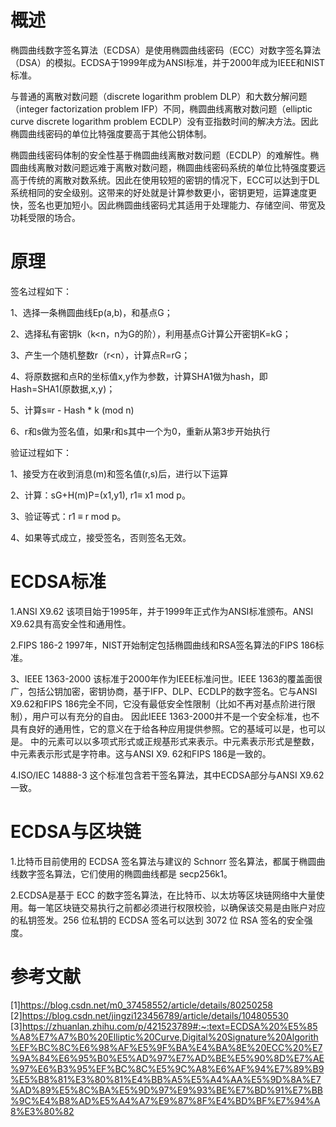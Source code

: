 概述
=

椭圆曲线数字签名算法（ECDSA）是使用椭圆曲线密码（ECC）对数字签名算法（DSA）的模拟。ECDSA于1999年成为ANSI标准，并于2000年成为IEEE和NIST标准。

与普通的离散对数问题（discrete logarithm problem DLP）和大数分解问题（integer factorization problem IFP）不同，椭圆曲线离散对数问题（elliptic curve discrete logarithm problem ECDLP）没有亚指数时间的解决方法。因此椭圆曲线密码的单位比特强度要高于其他公钥体制。

椭圆曲线密码体制的安全性基于椭圆曲线离散对数问题（ECDLP）的难解性。椭圆曲线离散对数问题远难于离散对数问题，椭圆曲线密码系统的单位比特强度要远高于传统的离散对数系统。因此在使用较短的密钥的情况下，ECC可以达到于DL系统相同的安全级别。这带来的好处就是计算参数更小，密钥更短，运算速度更快，签名也更加短小。因此椭圆曲线密码尤其适用于处理能力、存储空间、带宽及功耗受限的场合。

原理
=

签名过程如下：

1、选择一条椭圆曲线Ep(a,b)，和基点G；

2、选择私有密钥k（k<n，n为G的阶），利用基点G计算公开密钥K=kG；

3、产生一个随机整数r（r<n），计算点R=rG；

4、将原数据和点R的坐标值x,y作为参数，计算SHA1做为hash，即Hash=SHA1(原数据,x,y)；

5、计算s≡r - Hash * k (mod n)

6、r和s做为签名值，如果r和s其中一个为0，重新从第3步开始执行

验证过程如下：

1、接受方在收到消息(m)和签名值(r,s)后，进行以下运算

2、计算：sG+H(m)P=(x1,y1), r1≡ x1 mod p。

3、验证等式：r1 ≡ r mod p。

4、如果等式成立，接受签名，否则签名无效。

ECDSA标准
=

1.ANSI X9.62
该项目始于1995年，并于1999年正式作为ANSI标准颁布。ANSI X9.62具有高安全性和通用性。

2.FIPS 186-2
1997年，NIST开始制定包括椭圆曲线和RSA签名算法的FIPS 186标准。

3、IEEE 1363-2000
该标准于2000年作为IEEE标准问世。IEEE 1363的覆盖面很广，包括公钥加密，密钥协商，基于IFP、DLP、ECDLP的数字签名。它与ANSI X9.62和FIPS 186完全不同，它没有最低安全性限制（比如不再对基点阶进行限制），用户可以有充分的自由。
因此IEEE 1363-2000并不是一个安全标准，也不具有良好的通用性，它的意义在于给各种应用提供参照。它的基域可以是，也可以是。 中的元素可以以多项式形式或正规基形式来表示。中元素表示形式是整数，中元素表示形式是字符串。这与ANSI X9. 62和FIPS 186是一致的。

4.ISO/IEC 14888-3
这个标准包含若干签名算法，其中ECDSA部分与ANSI X9.62一致。

ECDSA与区块链
=

1.比特币目前使用的 ECDSA 签名算法与建议的 Schnorr 签名算法，都属于椭圆曲线数字签名算法，它们使用的椭圆曲线都是 secp256k1。

2.ECDSA是基于 ECC 的数字签名算法，在比特币、以太坊等区块链网络中大量使用。每一笔区块链交易执行之前都必须进行权限校验，以确保该交易是由账户对应的私钥签发。256 位私钥的 ECDSA 签名可以达到 3072 位 RSA 签名的安全强度。




参考文献
=
[1]https://blog.csdn.net/m0_37458552/article/details/80250258
[2]https://blog.csdn.net/jingzi123456789/article/details/104805530
[3]https://zhuanlan.zhihu.com/p/421523789#:~:text=ECDSA%20%E5%85%A8%E7%A7%B0%20Elliptic%20Curve,Digital%20Signature%20Algorith%EF%BC%8C%E6%98%AF%E5%9F%BA%E4%BA%8E%20ECC%20%E7%9A%84%E6%95%B0%E5%AD%97%E7%AD%BE%E5%90%8D%E7%AE%97%E6%B3%95%EF%BC%8C%E5%9C%A8%E6%AF%94%E7%89%B9%E5%B8%81%E3%80%81%E4%BB%A5%E5%A4%AA%E5%9D%8A%E7%AD%89%E5%8C%BA%E5%9D%97%E9%93%BE%E7%BD%91%E7%BB%9C%E4%B8%AD%E5%A4%A7%E9%87%8F%E4%BD%BF%E7%94%A8%E3%80%82















